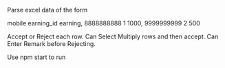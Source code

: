 Parse excel data of the form

mobile    earning_id	earning,
8888888888    1 	  1000,
9999999999	  2 	  500


Accept or Reject each row.
Can Select Multiply rows and then accept.
Can Enter Remark before Rejecting.


Use npm start to run

